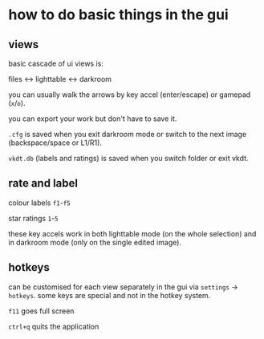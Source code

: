 # how to do basic things in the gui

## views

basic cascade of ui views is:

files <-> lighttable <-> darkroom

you can usually walk the arrows by key accel (enter/escape) or gamepad (`x`/`o`).

you can export your work but don't have to save it.

`.cfg` is saved when you exit darkroom mode or switch to the next image
(backspace/space or L1/R1).

`vkdt.db` (labels and ratings) is saved when you switch folder or exit vkdt.


## rate and label

colour labels `f1`-`f5`

star ratings `1`-`5`

these key accels work in both lighttable mode (on the whole selection) and in
darkroom mode (only on the single edited image).

## hotkeys

can be customised for each view separately in the gui via `settings` ->
`hotkeys`. some keys are special and not in the hotkey system.

`f11` goes full screen

`ctrl+q` quits the application
